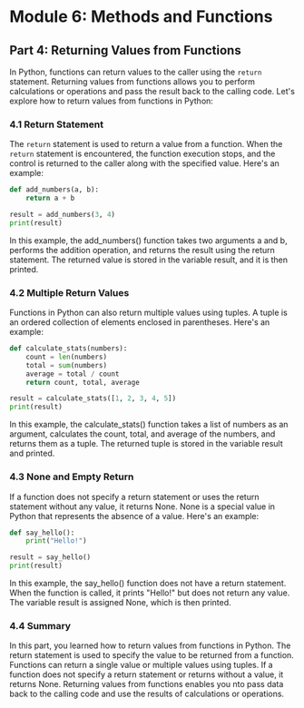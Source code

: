 # Module 6: Methods and Functions

## Part 4: Returning Values from Functions

In Python, functions can return values to the caller using the `return` statement. Returning values from functions allows
you to perform calculations or operations and pass the result back to the calling code. Let's explore how to return values
from functions in Python:

### 4.1 Return Statement

The `return` statement is used to return a value from a function. When the `return` statement is encountered, the function
execution stops, and the control is returned to the caller along with the specified value. Here's an example:

```python
def add_numbers(a, b):
    return a + b

result = add_numbers(3, 4)
print(result)
```

In this example, the add_numbers() function takes two arguments a and b, performs the addition operation, and returns the
 result using the return statement. The returned value is stored in the variable result, and it is then printed.

### 4.2 Multiple Return Values

Functions in Python can also return multiple values using tuples. A tuple is an ordered collection of elements enclosed 
in parentheses. Here's an example:

```python
def calculate_stats(numbers):
    count = len(numbers)
    total = sum(numbers)
    average = total / count
    return count, total, average

result = calculate_stats([1, 2, 3, 4, 5])
print(result)
```

In this example, the calculate_stats() function takes a list of numbers as an argument, calculates the count, total, and
 average of the numbers, and returns them as a tuple. The returned tuple is stored in the variable result and printed.

### 4.3 None and Empty Return

If a function does not specify a return statement or uses the return statement without any value, it returns None.
None is a special value in Python that represents the absence of a value. Here's an example:

```python
def say_hello():
    print("Hello!")

result = say_hello()
print(result)
```

In this example, the say_hello() function does not have a return statement. When the function is called, it prints "Hello!"
 but does not return any value. The variable result is assigned None, which is then printed.

### 4.4 Summary

In this part, you learned how to return values from functions in Python. The return statement is used to specify the value
to be returned from a function. Functions can return a single value or multiple values using tuples. If a function does 
not specify a return statement or returns without a value, it returns None. Returning values from functions enables 
you nto pass data back to the calling code and use the results of calculations or operations.